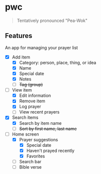 # pwc

> Tentatively pronounced "Pea-Wok"

## Features

An app for managing your prayer list

-   [x] Add item
    -   [x] Category: person, place, thing, or idea
    -   [x] Name
    -   [x] Special date
    -   [x] Notes
    -   [ ] ~~Tag (group)~~
-   [ ] View item
    -   [x] Edit information
    -   [x] Remove item
    -   [x] Log prayer
    -   [ ] View recent prayers
-   [x] Search items
    -   [x] Search by item name
    -   [ ] ~~Sort by first name, last name~~
-   [ ] Home screen
    -   [x] Prayer suggestions
        -   [x] Special date
        -   [x] Haven't prayed recently
        -   [x] Favorites
    -   [ ] Search bar
    -   [ ] Bible verse
